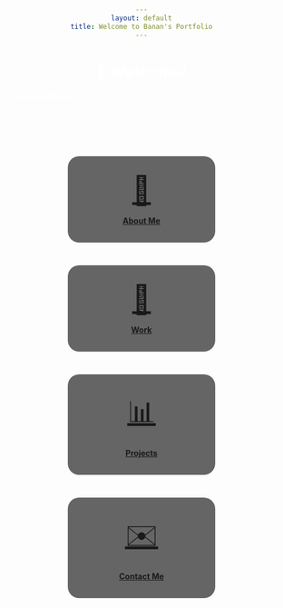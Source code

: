 ```yaml
---
layout: default
title: Welcome to Banan's Portfolio
---
```


<style>
body {
  background-image: url('/assets/images/6.jpg');
  background-size: cover;
  background-position: center;
  color: white;
  text-align: center;
  padding-top: 100px;
}

.icon-container {
  display: flex;
  justify-content: center;
  flex-wrap: wrap;
  gap: 40px;
  margin-top: 80px;
}

.icon-box {
  background: rgba(0, 0, 0, 0.6);
  border-radius: 20px;
  padding: 30px;
  width: 200px;
  transition: transform 0.3s;
  box-shadow: 0 4px 15px rgba(255, 255, 255, 0.2);
}

.icon-box:hover {
  transform: scale(1.05);
}

.icon {
  font-size: 50px;
  margin-bottom: 15px;
}
</style>

# 👋 Welcome!

I’m **Banan Aljarrah**, a clinical pharmacist with a passion for medical data analysis using R. Explore my journey:

<div class="icon-container">
  <a href="/about" class="icon-box">
    <div class="icon">🧕</div>
    <strong>About Me</strong>
  </a>
  <a href="/work" class="icon-box">
    <div class="icon">💼</div>
    <strong>Work</strong>
  </a>
  <a href="/intro" class="icon-box">
    <div class="icon">📊</div>
    <strong>Projects</strong>
  </a>
  <a href="/contact" class="icon-box">
    <div class="icon">✉️</div>
    <strong>Contact Me</strong>
  </a>
</div>
